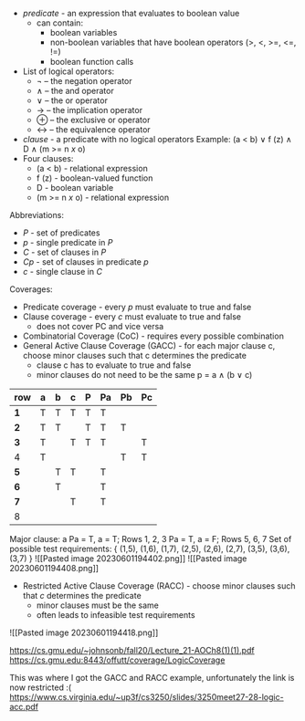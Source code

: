 - *predicate* - an expression that evaluates to boolean value
	- can contain:
		- boolean variables
		- non-boolean variables that have boolean operators (>, <, >=, <=, !=)
		- boolean function calls
- List of logical operators:
	- ¬ – the negation operator 
	- ∧ – the and operator 
	- ∨ – the or operator 
	- → – the implication operator 
	- ⊕ – the exclusive or operator 
	- ↔ – the equivalence operator
- *clause* - a predicate with no logical operators
Example: (a < b) ∨ f (z) ∧ D ∧ (m >= n *x* o)
- Four clauses:
	- (a < b) - relational expression
	- f (z) - boolean-valued function
	- D - boolean variable
	- (m >= n *x* o) - relational expression

Abbreviations:
- *P* - set of predicates
- *p* - single predicate in *P*
- *C* - set of clauses in *P*
- *Cp* - set of clauses in predicate *p*
- *c* - single clause in *C*

Coverages:
- Predicate coverage - every *p* must evaluate to true and false
- Clause coverage -  every *c* must evaluate to true and false
	- does not cover PC and vice versa
- Combinatorial Coverage (CoC) - requires every possible combination
- General Active Clause Coverage (GACC) - for each major clause c, choose minor clauses such that c determines the predicate
	- clause c has to evaluate to true and false
	- minor clauses do not need to be the same
p = a ∧ (b ∨ c)

| row | a   | b   | c   | P   | Pa  | Pb  | Pc  |
| --- | --- | --- | --- | --- | --- | --- | --- |
| **1**   | T   | T   | T   | T   | T   |     |     |
| **2**   | T   | T   |     | T   | T   | T   |     |
| **3**   | T   |     | T   | T   | T   |     | T   |
| 4   | T   |     |     |     |     | T   | T   |
| **5**   |     | T   | T   |     | T   |     |     |
| **6**   |     | T   |     |     | T   |     |     |
| **7**   |     |     | T   |     | T   |     |     |
| 8    |     |     |     |     |     |     |     |
Major clause: a
Pa = T, a = T; Rows 1, 2, 3
Pa = T, a = F; Rows 5, 6, 7
Set of possible test requirements: { (1,5), (1,6), (1,7), (2,5), (2,6), (2,7), (3,5), (3,6), (3,7) }
![[Pasted image 20230601194402.png]]
![[Pasted image 20230601194408.png]]
- Restricted Active Clause Coverage (RACC) - choose minor clauses such that *c* determines the predicate
	- minor clauses must be the same
	- often leads to infeasible test requirements

![[Pasted image 20230601194418.png]]

https://cs.gmu.edu/~johnsonb/fall20/Lecture_21-AOCh8(1)(1).pdf
https://cs.gmu.edu:8443/offutt/coverage/LogicCoverage

This was where I got the GACC and RACC example, unfortunately the link is now restricted :(
https://www.cs.virginia.edu/~up3f/cs3250/slides/3250meet27-28-logic-acc.pdf